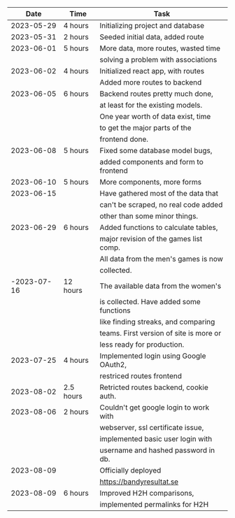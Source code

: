| Date        | Time      | Task                                    |
| ----------- | --------- | --------------------------------------- |
| 2023-05-29  | 4 hours   | Initializing project and database       |
| 2023-05-31  | 2 hours   | Seeded initial data, added route        |
| 2023-06-01  | 5 hours   | More data, more routes, wasted time     |
|             |           | solving a problem with associations     |
| 2023-06-02  | 4 hours   | Initialized react app, with routes      |
|             |           | Added more routes to backend            |
| 2023-06-05  | 6 hours   | Backend routes pretty much done,        |
|             |           | at least for the existing models.       |
|             |           | One year worth of data exist, time      |
|             |           | to get the major parts of the           |
|             |           | frontend done.                          |
| 2023-06-08  | 5 hours   | Fixed some database model bugs,         |
|             |           | added components and form to frontend   |
| 2023-06-10  | 5 hours   | More components, more forms             |
| 2023-06-15  |           | Have gathered most of the data that     |
|             |           | can't be scraped, no real code added    |
|             |           | other than some minor things.           |
| 2023-06-29  | 6 hours   | Added functions to calculate tables,    |
|             |           | major revision of the games list comp.  |
|             |           | All data from the men's games is now    |
|             |           | collected.                              |
| -2023-07-16 | 12 hours  | The available data from the women's     |
|             |           | is collected. Have added some functions |
|             |           | like finding streaks, and comparing     |
|             |           | teams. First version of site is more or |
|             |           | less ready for production.              |
| 2023-07-25  | 4 hours   | Implemented login using Google OAuth2,  |
|             |           | restriced routes frontend               |
| 2023-08-02  | 2.5 hours | Retricted routes backend, cookie auth.  |
| 2023-08-06  | 2 hours   | Couldn't get google login to work with  |
|             |           | webserver, ssl certificate issue,       |
|             |           | implemented basic user login with       |
|             |           | username and hashed password in db.     |
| 2023-08-09  |           | Officially deployed                     |
|             |           | https://bandyresultat.se                |
| 2023-08-09  | 6 hours   | Improved H2H comparisons,               |
|             |           | implemented permalinks for H2H          |
